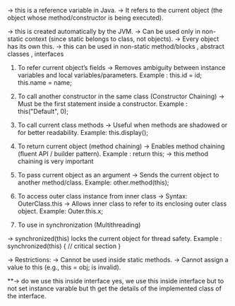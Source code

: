 -> this is a reference variable in Java.
-> It refers to the current object (the object whose method/constructor is being executed).

-> this is created automatically by the JVM.
-> Can be used only in non-static context (since static belongs to class, not objects).
-> Every object has its own this.
-> this can be used in non-static method/blocks , abstract classes , interfaces

1. To refer current object’s fields
-> Removes ambiguity between instance variables and local variables/parameters.
Example :
    this.id = id;
    this.name = name;

2. To call another constructor in the same class (Constructor Chaining)
-> Must be the first statement inside a constructor.
Example :
    this("Default", 0);

3. To call current class methods
-> Useful when methods are shadowed or for better readability.
Example:
    this.display();

4. To return current object (method chaining)
-> Enables method chaining (fluent API / builder pattern).
Example :
    return this;
-> this method chaining is very important

5. To pass current object as an argument
-> Sends the current object to another method/class.
Example:
    other.method(this);

6. To access outer class instance from inner class
-> Syntax: OuterClass.this
-> Allows inner class to refer to its enclosing outer class object.
Example:
    Outer.this.x;

7. To use in synchronization (Multithreading)

-> synchronized(this) locks the current object for thread safety.
Example :
    synchronized(this) {
    // critical section
    }

-> Restrictions:
    -> Cannot be used inside static methods.
    -> Cannot assign a value to this (e.g., this = obj; is invalid).

**-> do we use this inside interface
yes, we use this inside interface but to not set instance varable but th get the details of the implemented class of the interface.